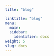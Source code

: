 ```yaml
---
title: "blog"

linktitle: "blog"
menu:
  main:
  sidebar:
    identifier: docs
weight: 5
slug: docs
---
```

